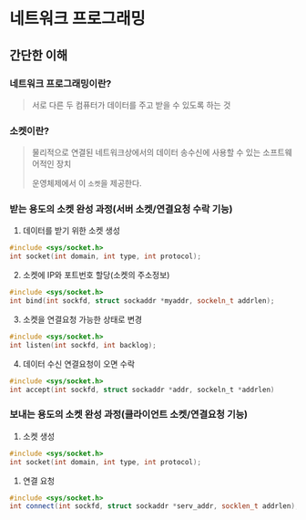 # 네트워크 프로그래밍

## 간단한 이해

### 네트워크 프로그래밍이란?

> 서로 다른 두 컴퓨터가 데이터를 주고 받을 수 있도록 하는 것

### 소켓이란?

> 물리적으로 연결된 네트워크상에서의 데이터 송수신에 사용할 수 있는 소프트웨어적인 장치
>
> 운영체제에서 이 `소켓`을 제공한다.

### 받는 용도의 소켓 완성 과정(서버 소켓/연결요청 수락 기능)

1. 데이터를 받기 위한 소켓 생성

```c++
#include <sys/socket.h>
int socket(int domain, int type, int protocol);
```

2. 소켓에 IP와 포트번호 할당(소켓의 주소정보)

```c++
#include <sys/socket.h>
int bind(int sockfd, struct sockaddr *myaddr, sockeln_t addrlen);
```

3. 소켓을 연결요청 가능한 상태로 변경

```c++
#include <sys/socket.h>
int listen(int sockfd, int backlog);
```

4. 데이터 수신 연결요청이 오면 수락

``` c
#include <sys/socket.h>
int accept(int sockfd, struct sockaddr *addr, sockeln_t *addrlen)
```



### 보내는 용도의 소켓 완성 과정(클라이언트 소켓/연결요청 기능)

1. 소켓 생성

```C++
#include <sys/socket.h>
int socket(int domain, int type, int protocol);
```

1. 연결 요청 

```c++
#include <sys/socket.h>
int connect(int sockfd, struct sockaddr *serv_addr, socklen_t addrlen);
```






